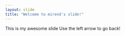 ```yaml
---
layout: slide
title: "Welcome to mirend's slide!"
---
```

This is my awesome slide
Use the left arrow to go back!